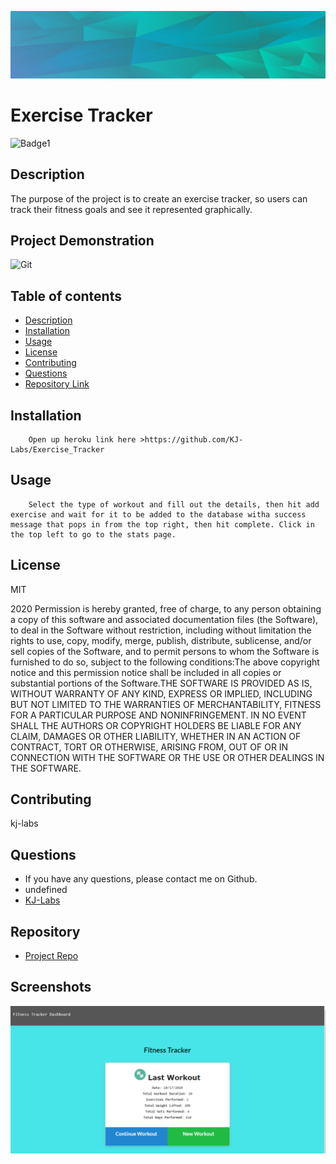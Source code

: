 

![Git](background.PNG)  
# Exercise Tracker

![Badge1](https://img.shields.io/badge/License-MIT-Blue)


## Description 
The purpose of the project is to create an exercise tracker, so users can track their fitness goals and see it represented graphically. 

## Project Demonstration
![Git](readmevideo.gif)  


## Table of contents

- [Description](#description)
- [Installation](#installation)
- [Usage](#usage)
- [License](#license)
- [Contributing](#contributing)
- [Questions](#questions)
- [Repository Link](#repository)



## Installation

        Open up heroku link here >https://github.com/KJ-Labs/Exercise_Tracker 

## Usage

        Select the type of workout and fill out the details, then hit add exercise and wait for it to be added to the database witha success message that pops in from the top right, then hit complete. Click in the top left to go to the stats page. 

## License
MIT 


2020 Permission is hereby granted, free of charge, to any person obtaining a copy of this software and associated documentation files (the Software), to deal in the Software without restriction, including without limitation the rights to use, copy, modify, merge, publish, distribute, sublicense, and/or sell copies of the Software, and to permit persons to whom the Software is furnished to do so, subject to the following conditions:The above copyright notice and this permission notice shall be included in all copies or substantial portions of the Software.THE SOFTWARE IS PROVIDED AS IS, WITHOUT WARRANTY OF ANY KIND, EXPRESS OR IMPLIED, INCLUDING BUT NOT LIMITED TO THE WARRANTIES OF MERCHANTABILITY, FITNESS FOR A PARTICULAR PURPOSE AND NONINFRINGEMENT. IN NO EVENT SHALL THE AUTHORS OR COPYRIGHT HOLDERS BE LIABLE FOR ANY CLAIM, DAMAGES OR OTHER LIABILITY, WHETHER IN AN ACTION OF CONTRACT, TORT OR OTHERWISE, ARISING FROM, OUT OF OR IN CONNECTION WITH THE SOFTWARE OR THE USE OR OTHER DEALINGS IN THE SOFTWARE.

## Contributing

kj-labs



## Questions

- If you have any questions, please contact me on Github.
- undefined
- [KJ-Labs](https://github.com/KJ-Labs)

## Repository

- [Project Repo](https://github.com/KJ-Labs/Exercise_Tracker)

## Screenshots
![Git](screenshot.PNG)  


